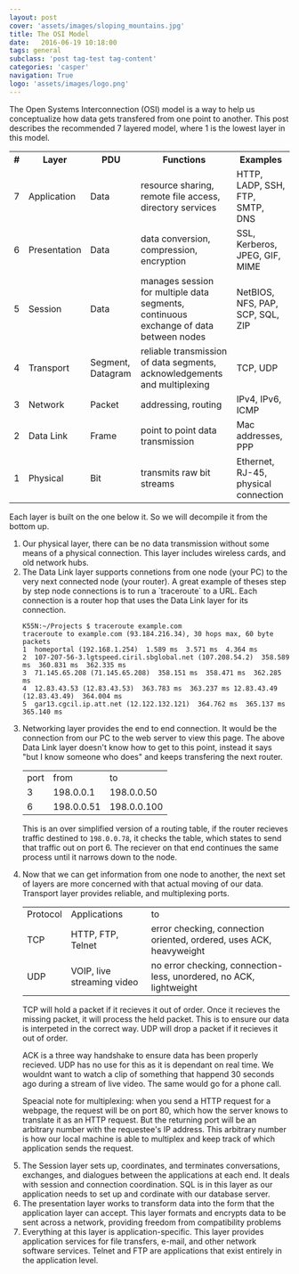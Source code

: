 ```yaml
---
layout: post
cover: 'assets/images/sloping_mountains.jpg'
title: The OSI Model
date:   2016-06-19 10:18:00
tags: general
subclass: 'post tag-test tag-content'
categories: 'casper'
navigation: True
logo: 'assets/images/logo.png'
---
```


The Open Systems Interconnection (OSI) model is a way to help us conceptualize how data gets transfered from one point to another. This post describes the recommended 7 layered model, where 1 is the lowest layer in this model.

<table style="width:100%">
  <tr>
    <th>#</th>
    <th>Layer</th>
    <th>PDU</th> 
    <th>Functions</th>
    <th>Examples</th>
  </tr>
  <tr>
    <td>7</td>
    <td>Application</td>
    <td>Data</td> 
    <td>resource sharing, remote file access, directory services</td>
    <td>HTTP, LADP, SSH, FTP, SMTP, DNS</td>
  </tr>
  <tr>
    <td>6</td>
    <td>Presentation</td>
    <td>Data</td> 
    <td>data conversion, compression, encryption</td>
    <td>SSL, Kerberos, JPEG, GIF, MIME</td>
  </tr>
  <tr>
    <td>5</td>
    <td>Session</td>
    <td>Data</td> 
    <td>manages session for multiple data segments, continuous exchange of data between nodes</td>
    <td>NetBIOS, NFS, PAP, SCP, SQL, ZIP</td>
  </tr>
  <tr>
    <td>4</td>
    <td>Transport</td>
    <td>Segment, Datagram</td> 
    <td>reliable transmission of data segments, acknowledgements and multiplexing</td>
    <td>TCP, UDP</td>
  </tr>
  <tr>
    <td>3</td>
    <td>Network</td>
    <td>Packet</td> 
    <td>addressing, routing</td>
    <td>IPv4, IPv6, ICMP</td>
  </tr>
  <tr>
    <td>2</td>
    <td>Data Link</td>
    <td>Frame</td> 
    <td>point to point data transmission</td>
    <td>Mac addresses, PPP</td>
  </tr>
  <tr>
    <td>1</td>
    <td>Physical</td>
    <td>Bit</td>
    <td>transmits raw bit streams</td>
    <td>Ethernet, RJ-45, physical connection</td>
  </tr>
</table>

Each layer is built on the one below it. So we will decompile it from the bottom up.
<ol>
  <li>Our physical layer, there can be no data transmission without some means of a physical connection. This layer includes wireless cards, and old network hubs.</li>
  <li>The Data Link layer supports connetions from one node (your PC) to the very next connected node (your router). A great example of theses step by step node connections is to run a `traceroute` to a URL. Each connection is a router hop that uses the Data Link layer for its connection.


````
K55N:~/Projects $ traceroute example.com
traceroute to example.com (93.184.216.34), 30 hops max, 60 byte packets
1  homeportal (192.168.1.254)  1.589 ms  3.571 ms  4.364 ms
2  107-207-56-3.lgtspeed.ciril.sbglobal.net (107.208.54.2)  358.589 ms  360.831 ms  362.335 ms
3  71.145.65.208 (71.145.65.208)  358.151 ms  358.471 ms  362.285 ms
4  12.83.43.53 (12.83.43.53)  363.783 ms  363.237 ms 12.83.43.49 (12.83.43.49)  364.004 ms
5  gar13.cgcil.ip.att.net (12.122.132.121)  364.762 ms  365.137 ms  365.140 ms
````
  </li>
  
  <li>Networking layer provides the end to end connection. It would be the connection from our PC to the web server to view this page. The above Data Link layer doesn't know how to get to this point, instead it says "but I know someone who does" and keeps transfering the next router. 
  
<table style="width:100%">
  <tr>
    <td>port</td>
    <td>from</td>
    <td>to</td> 
  </tr>
  <tr>
    <td>3</td>
    <td>198.0.0.1</td>
    <td>198.0.0.50</td> 
  </tr>
  <tr>
    <td>6</td>
    <td>198.0.0.51</td>
    <td>198.0.0.100</td> 
  </tr>
</table>

  This is an over simplified version of a routing table, if the router recieves traffic destined to `198.0.0.78`, it checks the table, which states to send that traffic out on port 6. The reciever on that end continues the same process until it narrows down to the node.
  </li>
  <li>Now that we can get information from one node to another, the next set of layers are more concerned with that actual moving of our data. Transport layer provides reliable, and multiplexing ports.
  
<table>
  <tr>
    <td>Protocol</td>
    <td>Applications</td>
    <td>to</td> 
  </tr>
  <tr>
    <td>TCP</td>
    <td>HTTP, FTP, Telnet</td>
    <td>error checking, connection oriented, ordered, uses ACK, heavyweight</td> 
  </tr>
  <tr>
    <td>UDP</td>
    <td>VOIP, live streaming video</td>
    <td>no error checking, connection-less, unordered, no ACK, lightweight</td> 
  </tr>
</table>

  TCP will hold a packet if it recieves it out of order. Once it recieves the missing packet, it will process the held packet. This is to ensure our data is interpeted in the correct way. UDP will drop a packet if it recieves it out of order.
  
  ACK is a three way handshake to ensure data has been properly recieved. UDP has no use for this as it is dependant on real time. We wouldnt want to watch a clip of something that happend 30 seconds ago during a stream of live video. The same would go for a phone call.

  Speacial note for multiplexing: when you send a HTTP request for a webpage, the request will be on port 80, which how the server knows to translate it as an HTTP request. But the returning port will be an arbitrary number with the requestee's IP address. This arbitrary number is how our local machine is able to multiplex and keep track of which application sends the request.
  </li>
  <li>The Session layer sets up, coordinates, and terminates conversations, exchanges, and dialogues between the applications at each end. It deals with session and connection coordination. SQL is in this layer as our application needs to set up and cordinate with our database server.</li>
  <li>The presentation layer works to transform data into the form that the application layer can accept. This layer formats and encrypts data to be sent across a network, providing freedom from compatibility problems</li>
  <li>Everything at this layer is application-specific. This layer provides application services for file transfers, e-mail, and other network software services. Telnet and FTP are applications that exist entirely in the application level.</li>
</ol>













